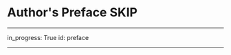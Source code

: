 # Author's Preface SKIP

---
in_progress: True
id: preface

---

<!--
This visitor's second favorite spot in the multiverse is TODO (nice description of place and people). (Her favorite, of course, awaits your discovery within these pages.)

some sweeping overview of planes

Intro mentioning the egg unraveller who blah blah every egg, the unfolding where original copies of all the greatest architectural wonders sprawl densely. Unimaginably vast, all the multiverse superlatives (every sentence ends in "multiverse?)

societies take all kinds of people but in the laminae they cluster together. this works sometimes and doesn't work others, but it relies [does it?] on the universe having all types
-->
